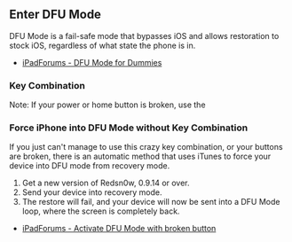 ## Enter DFU Mode

DFU Mode is a fail-safe mode that bypasses iOS and allows restoration to stock iOS, regardless of what state the phone is in.

* [iPadForums - DFU Mode for Dummies](http://www.ipadforums.net/ipad-hacking/27489-dfu-mode-dummies.html)

### Key Combination

Note: If your power or home button is broken, use the 

### Force iPhone into DFU Mode without Key Combination

If you just can't manage to use this crazy key combination, or your buttons are broken, there is an automatic method that uses iTunes to force your device into DFU mode from recovery mode.

1. Get a new version of Redsn0w, 0.9.14 or over.
2. Send your device into recovery mode.
3. The restore will fail, and your device will now be sent into a DFU Mode loop, where the screen is completely back.

* [iPadForums - Activate DFU Mode with broken button](http://www.ipadforums.net/jailbreaking-hacking-tutorials-how-guides/82925-how-activate-dfu-mode-when-you-have-broken-button.html)
